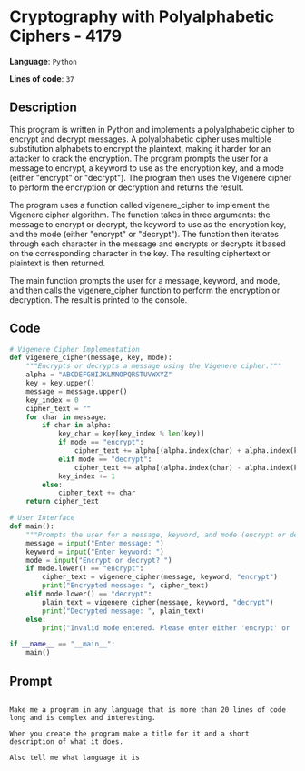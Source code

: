 # Cryptography with Polyalphabetic Ciphers - 4179

**Language**: `Python`

**Lines of code**: `37`

## Description

This program is written in Python and implements a polyalphabetic cipher to encrypt and decrypt messages. A polyalphabetic cipher uses multiple substitution alphabets to encrypt the plaintext, making it harder for an attacker to crack the encryption. The program prompts the user for a message to encrypt, a keyword to use as the encryption key, and a mode (either "encrypt" or "decrypt"). The program then uses the Vigenere cipher to perform the encryption or decryption and returns the result.

The program uses a function called vigenere_cipher to implement the Vigenere cipher algorithm. The function takes in three arguments: the message to encrypt or decrypt, the keyword to use as the encryption key, and the mode (either "encrypt" or "decrypt"). The function then iterates through each character in the message and encrypts or decrypts it based on the corresponding character in the key. The resulting ciphertext or plaintext is then returned.

The main function prompts the user for a message, keyword, and mode, and then calls the vigenere_cipher function to perform the encryption or decryption. The result is printed to the console.

## Code

``` Python
# Vigenere Cipher Implementation
def vigenere_cipher(message, key, mode):
    """Encrypts or decrypts a message using the Vigenere cipher."""
    alpha = "ABCDEFGHIJKLMNOPQRSTUVWXYZ"
    key = key.upper()
    message = message.upper()
    key_index = 0
    cipher_text = ""
    for char in message:
        if char in alpha:
            key_char = key[key_index % len(key)]
            if mode == "encrypt":
                cipher_text += alpha[(alpha.index(char) + alpha.index(key_char)) % 26]
            elif mode == "decrypt":
                cipher_text += alpha[(alpha.index(char) - alpha.index(key_char)) % 26]
            key_index += 1
        else:
            cipher_text += char
    return cipher_text

# User Interface
def main():
    """Prompts the user for a message, keyword, and mode (encrypt or decrypt)."""
    message = input("Enter message: ")
    keyword = input("Enter keyword: ")
    mode = input("Encrypt or decrypt? ")
    if mode.lower() == "encrypt":
        cipher_text = vigenere_cipher(message, keyword, "encrypt")
        print("Encrypted message: ", cipher_text)
    elif mode.lower() == "decrypt":
        plain_text = vigenere_cipher(message, keyword, "decrypt")
        print("Decrypted message: ", plain_text)
    else:
        print("Invalid mode entered. Please enter either 'encrypt' or 'decrypt'.")

if __name__ == "__main__":
    main()

```

## Prompt

```

Make me a program in any language that is more than 20 lines of code long and is complex and interesting.

When you create the program make a title for it and a short description of what it does.

Also tell me what language it is

```